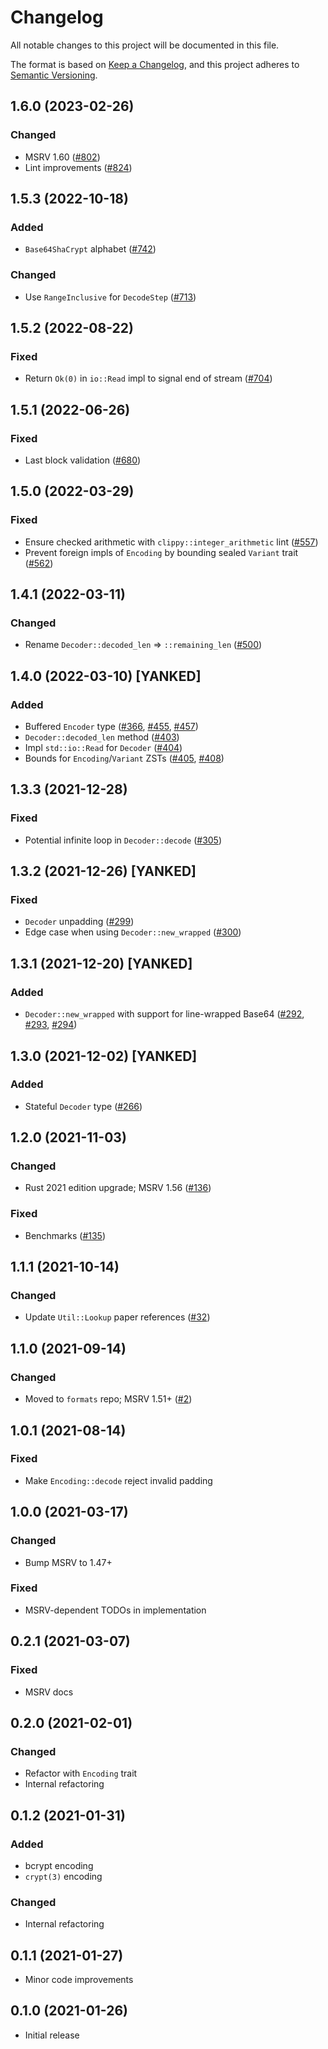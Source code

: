 # Changelog
All notable changes to this project will be documented in this file.

The format is based on [Keep a Changelog](https://keepachangelog.com/en/1.0.0/),
and this project adheres to [Semantic Versioning](https://semver.org/spec/v2.0.0.html).

## 1.6.0 (2023-02-26)
### Changed
- MSRV 1.60 ([#802])
- Lint improvements ([#824])

[#802]: https://github.com/RustCrypto/formats/pull/802
[#824]: https://github.com/RustCrypto/formats/pull/824

## 1.5.3 (2022-10-18)
### Added
- `Base64ShaCrypt` alphabet ([#742])

### Changed
- Use `RangeInclusive` for `DecodeStep` ([#713])

[#713]: https://github.com/RustCrypto/formats/pull/713
[#742]: https://github.com/RustCrypto/formats/pull/742

## 1.5.2 (2022-08-22)
### Fixed
- Return `Ok(0)` in `io::Read` impl to signal end of stream ([#704])

[#704]: https://github.com/RustCrypto/formats/pull/704

## 1.5.1 (2022-06-26)
### Fixed
- Last block validation ([#680])

[#680]: https://github.com/RustCrypto/formats/pull/680

## 1.5.0 (2022-03-29)
### Fixed
- Ensure checked arithmetic with `clippy::integer_arithmetic` lint ([#557])
- Prevent foreign impls of `Encoding` by bounding sealed `Variant` trait ([#562])

[#557]: https://github.com/RustCrypto/formats/pull/557
[#562]: https://github.com/RustCrypto/formats/pull/562

## 1.4.1 (2022-03-11)
### Changed
- Rename `Decoder::decoded_len` => `::remaining_len` ([#500])

[#500]: https://github.com/RustCrypto/formats/pull/500

## 1.4.0 (2022-03-10) [YANKED]
### Added
- Buffered `Encoder` type ([#366], [#455], [#457])
- `Decoder::decoded_len` method ([#403])
- Impl `std::io::Read` for `Decoder` ([#404])
- Bounds for `Encoding`/`Variant` ZSTs ([#405], [#408])

[#366]: https://github.com/RustCrypto/formats/pull/366
[#403]: https://github.com/RustCrypto/formats/pull/403
[#404]: https://github.com/RustCrypto/formats/pull/404
[#405]: https://github.com/RustCrypto/formats/pull/405
[#408]: https://github.com/RustCrypto/formats/pull/408
[#455]: https://github.com/RustCrypto/formats/pull/455
[#457]: https://github.com/RustCrypto/formats/pull/457

## 1.3.3 (2021-12-28)
### Fixed
- Potential infinite loop in `Decoder::decode` ([#305])

[#305]: https://github.com/RustCrypto/formats/pull/305

## 1.3.2 (2021-12-26) [YANKED]
### Fixed
- `Decoder` unpadding ([#299])
- Edge case when using `Decoder::new_wrapped` ([#300])

[#299]: https://github.com/RustCrypto/formats/pull/299
[#300]: https://github.com/RustCrypto/formats/pull/300

## 1.3.1 (2021-12-20) [YANKED]
### Added
- `Decoder::new_wrapped` with support for line-wrapped Base64 ([#292], [#293], [#294])

[#292]: https://github.com/RustCrypto/formats/pull/292
[#293]: https://github.com/RustCrypto/formats/pull/292
[#294]: https://github.com/RustCrypto/formats/pull/294

## 1.3.0 (2021-12-02) [YANKED]
### Added
- Stateful `Decoder` type ([#266])

[#266]: https://github.com/RustCrypto/formats/pull/266

## 1.2.0 (2021-11-03)
### Changed
- Rust 2021 edition upgrade; MSRV 1.56 ([#136])

### Fixed
- Benchmarks ([#135])

[#135]: https://github.com/RustCrypto/formats/pull/135
[#136]: https://github.com/RustCrypto/formats/pull/136

## 1.1.1 (2021-10-14)
### Changed
- Update `Util::Lookup` paper references ([#32])

[#32]: https://github.com/RustCrypto/formats/pull/32

## 1.1.0 (2021-09-14)
### Changed
- Moved to `formats` repo; MSRV 1.51+ ([#2])

[#2]: https://github.com/RustCrypto/formats/pull/2

## 1.0.1 (2021-08-14)
### Fixed
- Make `Encoding::decode` reject invalid padding

## 1.0.0 (2021-03-17)
### Changed
- Bump MSRV to 1.47+

### Fixed
- MSRV-dependent TODOs in implementation

## 0.2.1 (2021-03-07)
### Fixed
- MSRV docs

## 0.2.0 (2021-02-01)
### Changed
- Refactor with `Encoding` trait
- Internal refactoring

## 0.1.2 (2021-01-31)
### Added
- bcrypt encoding
- `crypt(3)` encoding

### Changed
- Internal refactoring

## 0.1.1 (2021-01-27)
- Minor code improvements

## 0.1.0 (2021-01-26)
- Initial release
